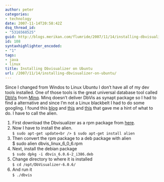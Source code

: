 ```yaml
---
author: peter
categories:
- technology
date: 2007-11-14T20:58:42Z
dsq_thread_id:
- "5316568525"
guid: http://blogs.merikan.com/flumride/2007/11/14/installing-dbvisualizer-on-ubuntu/
id: 108
syntaxhighlighter_encoded:
- "1"
tags:
- java
- linux
title: Installing Dbvisualizer on Ubuntu
url: /2007/11/14/installing-dbvisualizer-on-ubuntu/
---
```


Since I changed from Windos to Linux Ubuntu I don&#8217;t have all of my dev tools installed. One of those tools is the great universal database tool called [DbVis](http://www.minq.se/products/dbvis/index.html) from [Minq](http://www.minq.se/). Minq doesn&#8217;t deliver DbVis as synapt package so I had to find a alternative and since I&#8217;m not a Linux blackbelt I had to do some googling. I found this [blog](http://monkeyblog.org/ubuntu/installing/) and [this](http://ubuntu.wordpress.com/2005/09/23/installing-using-an-rpm-file/) and [this](http://www.howtogeek.com/howto/ubuntu/install-an-rpm-package-on-ubuntu-linux/) that gave me a hint of what to do. I have to call the alien.

  1. First download the Dbvisualizer as a rpm package from [here](http://www.minq.se/products/dbvis/download.html).
  2. Now I have to install the alien.  
     `$ sudo apt-get update<br />
$ sudo apt-get install alien`
  3. Then convert the rpm package to a deb package with alien  
    $ sudo alien dbvis\_linux\_6\_0\_6.rpm
  4. Next, install the debian package  
    `$ sudo dpkg -i dbvis_6.0.6-2_i386.deb`
  5. Change directory to where it is installed  
    `$ cd /opt/DbVisualizer-6.0.6/`
  6. And run it  
    `$ ./dbvis`